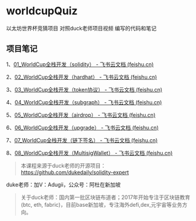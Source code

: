 # worldcupQuiz
以太坊世界杯竞猜项目 
对照duck老师项目视频 编写的代码和笔记
## 项目笔记
1、[⁡⁡⁢⁣⁣⁡⁣⁤⁢⁤⁡⁢⁡‌01_WorldCup全栈开发（solidity） - 飞书云文档 (feishu.cn)](https://asow5wzvld.feishu.cn/docx/OjqvdOXKko5ZKhxlNaUcBLMJn8g)

2、[02_WorldCup全栈开发（hardhat） - 飞书云文档 (feishu.cn)](https://asow5wzvld.feishu.cn/docx/McGhdQ3v0otdzLxf4EVcSMcbnyc)

3、[‌⁤03_WorldCup全栈开发（token协议） - 飞书云文档 (feishu.cn)](https://asow5wzvld.feishu.cn/docx/KCzHdvH4GoPZClxB12SczF3Cndc)

4、[04_WorldCup全栈开发（subgraph） - 飞书云文档 (feishu.cn)](https://asow5wzvld.feishu.cn/docx/EMbbdf8vBoC74RxXWoAcTfuZnxc)

5、[05_WorldCup全栈开发（airdrop） - 飞书云文档 (feishu.cn)](https://asow5wzvld.feishu.cn/docx/VDMxdtEgUo5jSyxgF7WcLUcTnab)

6、[06_WorldCup全栈开发（upgrade） - 飞书云文档 (feishu.cn)](https://asow5wzvld.feishu.cn/docx/VprldZ0NTopLBQxTKoYcknVTnge)

7、[07_WorldCup全栈开发（链下签名） - 飞书云文档 (feishu.cn)](https://asow5wzvld.feishu.cn/docx/FR6zd24n1oD3emxS835c2Jl2nYm)

8、[08_WorldCup全栈开发（MultisigWallet） - 飞书云文档 (feishu.cn)](https://asow5wzvld.feishu.cn/docx/EHGUdvzJbo4qGZxeJPfcppuRnnd)


> 本课程来源于duck老师的开源项目：https://github.com/dukedaily/solidity-expert 

duke老师：加V：Adugii，公众号：阿杜在新加坡

> 关于duck老师：国内第一批区块链布道者；2017年开始专注于区块链教育(btc, eth, fabric)，目前base新加坡，专注海外defi,dex,元宇宙等业务方向。


